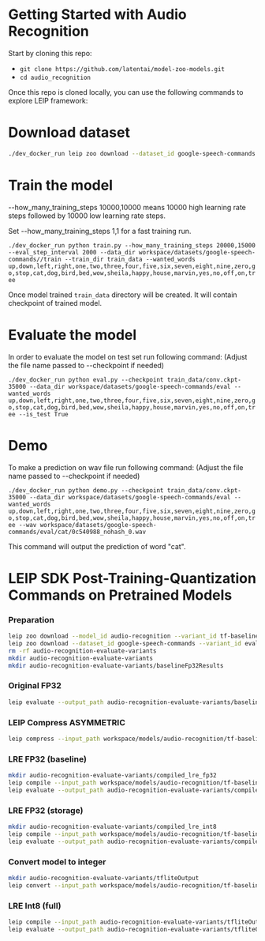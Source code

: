 # Getting Started with Audio Recognition

Start by cloning this repo:
* ```git clone https://github.com/latentai/model-zoo-models.git```
* ```cd audio_recognition```

Once this repo is cloned locally, you can use the following commands to explore LEIP framework:

# Download dataset
```bash
./dev_docker_run leip zoo download --dataset_id google-speech-commands --variant_id v0.02
```
# Train the model

--how_many_training_steps 10000,10000 means 10000 high learning rate steps followed by 10000 low learning rate steps.

Set --how_many_training_steps 1,1 for a fast training run.

`./dev_docker_run python train.py --how_many_training_steps 20000,15000 --eval_step_interval 2000 --data_dir workspace/datasets/google-speech-commands//train --train_dir train_data --wanted_words up,down,left,right,one,two,three,four,five,six,seven,eight,nine,zero,go,stop,cat,dog,bird,bed,wow,sheila,happy,house,marvin,yes,no,off,on,tree`

Once model trained `train_data` directory will be created. It will contain checkpoint of trained model.

# Evaluate the model

In order to evaluate the model on test set run following command:
(Adjust the file name passed to --checkpoint if needed)

`./dev_docker_run python eval.py --checkpoint train_data/conv.ckpt-35000 --data_dir workspace/datasets/google-speech-commands/eval --wanted_words up,down,left,right,one,two,three,four,five,six,seven,eight,nine,zero,go,stop,cat,dog,bird,bed,wow,sheila,happy,house,marvin,yes,no,off,on,tree --is_test True`

# Demo

To make a prediction on wav file run following command:
(Adjust the file name passed to --checkpoint if needed)

`./dev_docker_run python demo.py --checkpoint train_data/conv.ckpt-35000 --data_dir workspace/datasets/google-speech-commands/eval --wanted_words up,down,left,right,one,two,three,four,five,six,seven,eight,nine,zero,go,stop,cat,dog,bird,bed,wow,sheila,happy,house,marvin,yes,no,off,on,tree --wav workspace/datasets/google-speech-commands/eval/cat/0c540988_nohash_0.wav`

This command will output the prediction of word "cat".

# LEIP SDK Post-Training-Quantization Commands on Pretrained Models

### Preparation
```bash
leip zoo download --model_id audio-recognition --variant_id tf-baseline
leip zoo download --dataset_id google-speech-commands --variant_id eval
rm -rf audio-recognition-evaluate-variants
mkdir audio-recognition-evaluate-variants
mkdir audio-recognition-evaluate-variants/baselineFp32Results
```
### Original FP32
```bash
leip evaluate --output_path audio-recognition-evaluate-variants/baselineFp32Results --framework tf --input_path workspace/models/audio-recognition/tf-baseline --test_path workspace/datasets/google-speech-commands/eval/short_index.txt --class_names workspace/datasets/google-speech-commands/eval/class_names.txt
```
### LEIP Compress ASYMMETRIC
```bash
leip compress --input_path workspace/models/audio-recognition/tf-baseline --quantizer ASYMMETRIC --bits 8 --output_path audio-recognition-evaluate-variants/checkpointCompressed/
```
### LRE FP32 (baseline)
```bash
mkdir audio-recognition-evaluate-variants/compiled_lre_fp32
leip compile --input_path workspace/models/audio-recognition/tf-baseline --output_path audio-recognition-evaluate-variants/compiled_lre_fp32/bin --input_types=float32 --data_type=float32
leip evaluate --output_path audio-recognition-evaluate-variants/compiled_lre_fp32/ --framework lre --input_types=float32 --input_path audio-recognition-evaluate-variants/compiled_lre_fp32/bin --test_path workspace/datasets/google-speech-commands/eval/short_index.txt --class_names workspace/datasets/google-speech-commands/eval/class_names.txt
```
### LRE FP32 (storage)
```bash
mkdir audio-recognition-evaluate-variants/compiled_lre_int8
leip compile --input_path workspace/models/audio-recognition/tf-baseline --output_path audio-recognition-evaluate-variants/compiled_lre_int8/bin --input_types=uint8 --data_type=int8
leip evaluate --output_path audio-recognition-evaluate-variants/compiled_lre_int8/ --framework lre --input_types=uint8 --input_path audio-recognition-evaluate-variants/compiled_lre_int8/bin --test_path workspace/datasets/google-speech-commands/eval/short_index.txt --class_names workspace/datasets/google-speech-commands/eval/class_names.txt
```
### Convert model to integer
```bash
mkdir audio-recognition-evaluate-variants/tfliteOutput
leip convert --input_path workspace/models/audio-recognition/tf-baseline --framework tflite --output_path audio-recognition-evaluate-variants/tfliteOutput --data_type int8 --policy TfLite --rep_dataset /shared-workdir/workspace/datasets/google-speech-commands/eval/yes/adebe223_nohash_0.wav
```
### LRE Int8 (full)
```bash
leip compile --input_path audio-recognition-evaluate-variants/tfliteOutput/model_save/inference_model.cast.tflite --output_path audio-recognition-evaluate-variants/tfliteOutput/model_save/binuint8 --input_types=uint8
leip evaluate --output_path audio-recognition-evaluate-variants/tfliteOutput/model_save/binuint8 --framework lre --input_types=uint8 --input_path audio-recognition-evaluate-variants/tfliteOutput/model_save/binuint8 --test_path workspace/datasets/google-speech-commands/eval/short_index.txt --class_names workspace/datasets/google-speech-commands/eval/class_names.txt --preprocessor speechcommand_uint8
```
